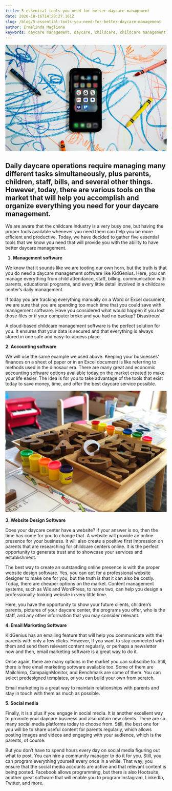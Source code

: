 ```yaml
---
title: 5 essential tools you need for better daycare management
date: 2020-10-16T14:28:27.161Z
slug: /blog/5-essential-tools-you-need-for-better-daycare-management
author: Ermelinda Maglione
keywords: daycare management, daycare, childcare, childcare management, daycare software
---
```

![daycare management](daycare-management.jpg "daycare management")

## Daily daycare operations require managing many different tasks simultaneously, plus parents, children, staff, bills, and several other things. However, today, there are various tools on the market that will help you accomplish and organize everything you need for your daycare management.

We are aware that the childcare industry is a very busy one, but having the proper tools available whenever you need them can help you be more efficient and productive. Today, we have decided to gather five essential tools that we know you need that will provide you with the ability to have better daycare management.

1. **Management software**

We know that it sounds like we are tooting our own horn, but the truth is that you do need a daycare management software like KidGenius. Here, you can manage everything from child attendance, staff, billing, communication with parents, educational programs, and every little detail involved in a childcare center’s daily management.

If today you are tracking everything manually on a Word or Excel document, we are sure that you are spending too much time that you could save with management software. Have you considered what would happen if you lost those files or if your computer broke and you had no backup? Disastrous!

A cloud-based childcare management software is the perfect solution for you. It ensures that your data is secured and that everything is always stored in one safe and easy-to-access place.

**2. Accounting software**

We will use the same example we used above. Keeping your businesses’ finances on a sheet of paper or in an Excel document is like referring to methods used in the dinosaur era. There are many great and economic accounting software options available today on the market created to make your life easier. The idea is for you to take advantage of the tools that exist today to save money, time, and offer the best daycare service possible.

![daycare](daycare.jpg "daycare")

**3. Website Design Software**

Does your daycare center have a website? If your answer is no, then the time has come for you to change that. A website will provide an online presence for your business. It will also create a positive first impression on parents that are researching for childcare centers online. It is the perfect opportunity to generate trust and to showcase your services and establishment.

The best way to create an outstanding online presence is with the proper website design software. Yes, you can opt for a professional website designer to make one for you, but the truth is that it can also be costly. Today, there are cheaper options on the market. Content management systems, such as Wix and WordPress, to name two, can help you design a professionally-looking website in very little time.

Here, you have the opportunity to show your future clients, children’s parents, pictures of your daycare center, the programs you offer, who is the staff, and any other information that you may consider relevant.

**4. Email Marketing Software**

KidGenius has an emailing feature that will help you communicate with the parents with only a few clicks. However, if you want to stay connected with them and send them relevant content regularly, or perhaps a newsletter now and then, email marketing software is a great way to do it.

Once again, there are many options in the market you can subscribe to. Still, there is free email marketing software available too. Some of them are Mailchimp, CampaignMonitor, and Benchmark are some of them. You can select predesigned templates, or you can build your own from scratch.

Email marketing is a great way to maintain relationships with parents and stay in touch with them as much as possible.

**5. Social media**

Finally, it is a plus if you engage in social media. It is another excellent way to promote your daycare business and also obtain new clients. There are so many social media platforms today to choose from. Still, the best one for you will be to share useful content for parents regularly, which allows posting images and videos and engaging with your audience, which is the parents, of course.

But you don’t have to spend hours every day on social media figuring out what to post. You can hire a community manager to do it for you. Still, you can program everything yourself every once in a while. That way, you ensure that the social media accounts are active and that relevant content is being posted. Facebook allows programming, but there is also Hootsuite, another great software that will enable you to program Instagram, LinkedIn, Twitter, and more.